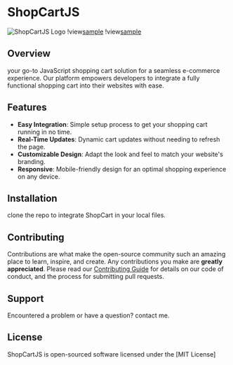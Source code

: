 # ShopCartJS

![ShopCartJS Logo](preview1)
!view[sample](preview2)
!view[sample](preview3)

## Overview
 your go-to JavaScript shopping cart solution for a seamless e-commerce experience. Our platform empowers developers to integrate a fully functional shopping cart into their websites with ease.

## Features
- **Easy Integration**: Simple setup process to get your shopping cart running in no time.
- **Real-Time Updates**: Dynamic cart updates without needing to refresh the page.
- **Customizable Design**: Adapt the look and feel to match your website's branding.
- **Responsive**: Mobile-friendly design for an optimal shopping experience on any device.

## Installation
clone the repo to integrate ShopCart in your local files.

## Contributing
Contributions are what make the open-source community such an amazing place to learn, inspire, and create. Any contributions you make are **greatly appreciated**. Please read our [Contributing Guide](link_to_contributing_guide) for details on our code of conduct, and the process for submitting pull requests.

## Support
Encountered a problem or have a question? contact me.

## License
ShopCartJS is open-sourced software licensed under the [MIT License]
